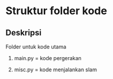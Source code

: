 # Struktur folder kode

## Deskripsi

Folder untuk kode utama

1. main.py = kode pergerakan

2. misc.py = kode menjalankan slam
